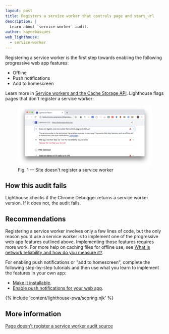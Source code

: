 ```yaml
---
layout: post
title: Registers a service worker that controls page and start_url
description: |
  Learn about `service-worker` audit.
author: kaycebasques
web_lighthouse:
  - service-worker
---
```


Registering a service worker is the first step towards enabling the following
progressive web app features:

- Offline
- Push notifications
- Add to homescreen

Learn more in [Service workers and the Cache Storage API](/service-workers-cache-storage/).
Lighthouse flags pages that don't register a service worker:

<figure class="w-figure">
  <img class="w-screenshot w-screenshot--filled" src="service-worker.png" alt="Lighthouse audit showing site doesn't register a service worker">
  <figcaption class="w-figcaption">
    Fig. 1 — Site doesn't register a service worker
  </figcaption>
</figure>

## How this audit fails

Lighthouse checks if the Chrome Debugger returns a service worker version.
If it does not, the audit fails.

## Recommendations

Registering a service worker involves only a few lines of code, but the only
reason you'd use a service worker is to implement one of the progressive
web app features outlined above.
Implementing those features requires more work.
For more help on caching files for offline use, see
[What is network reliability and how do you measure it?](/network-connections-unreliable).

For enabling push notifications or "add to homescreen", complete the
following step-by-step tutorials and then use what you learn to implement
the features in your own app:

- [Make it installable](/codelab-make-installable/).
- [Enable push notifications for your web app](https://codelabs.developers.google.com/codelabs/push-notifications).

{% include 'content/lighthouse-pwa/scoring.njk' %}

## More information

[Page doesn't register a service worker audit source](https://github.com/GoogleChrome/lighthouse/blob/master/lighthouse-core/audits/service-worker.js)